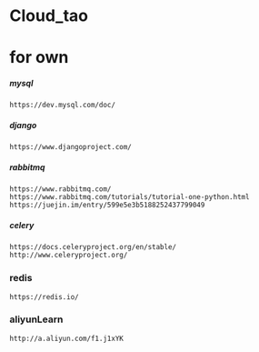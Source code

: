 # Cloud_tao
# for own

##### mysql
`https://dev.mysql.com/doc/`

##### django
`https://www.djangoproject.com/`

##### rabbitmq
```
https://www.rabbitmq.com/
https://www.rabbitmq.com/tutorials/tutorial-one-python.html
https://juejin.im/entry/599e5e3b5188252437799049
```

##### celery
```
https://docs.celeryproject.org/en/stable/
http://www.celeryproject.org/
```

### redis
`https://redis.io/`

### aliyunLearn
`http://a.aliyun.com/f1.j1xYK`
